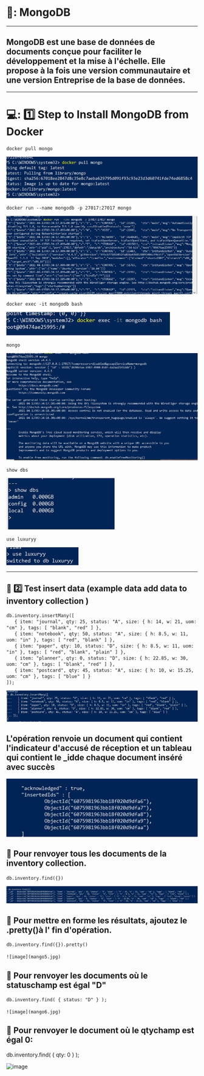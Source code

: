 # 🐝: MongoDB 
------
## MongoDB est une base de données de documents conçue pour faciliter le développement et la mise à l'échelle. Elle propose à la fois une version communautaire et une version Entreprise de la base de données.
------
# 💻: :one: Step to Install MongoDB from Docker
```
docker pull mongo

```
![image](mongo1.jpg)

```
docker run --name mongodb -p 27017:27017 mongo

```
![image](mongo2.jpg)

```
docker exec -it mongodb bash

```
![image](mongo3.jpg)

```
mongo

```
![image](mongo4.jpg)

```
show dbs

```
![image](mongo5.jpg)

```
use luxuryy

```
![image](mango1.jpg)

----
## :pushpin: :two: Test insert data (example data add data to inventory collection )
```
db.inventory.insertMany([
   { item: "journal", qty: 25, status: "A", size: { h: 14, w: 21, uom: "cm" }, tags: [ "blank", "red" ] },
   { item: "notebook", qty: 50, status: "A", size: { h: 8.5, w: 11, uom: "in" }, tags: [ "red", "blank" ] },
   { item: "paper", qty: 10, status: "D", size: { h: 8.5, w: 11, uom: "in" }, tags: [ "red", "blank", "plain" ] },
   { item: "planner", qty: 0, status: "D", size: { h: 22.85, w: 30, uom: "cm" }, tags: [ "blank", "red" ] },
   { item: "postcard", qty: 45, status: "A", size: { h: 10, w: 15.25, uom: "cm" }, tags: [ "blue" ] }
]);

```
![image](mango0.jpg)


## L'opération renvoie un document qui contient l'indicateur d'accusé de réception et un tableau qui contient le _idde chaque document inséré avec succès



![image](mango01.jpg)


## :pushpin:  Pour renvoyer tous les documents de la inventory collection.
```
db.inventory.find({})
```
![image](mango4.jpg)

## :pushpin:  Pour mettre en forme les résultats, ajoutez le .pretty()à l' fin d'opération.
```
db.inventory.find({}).pretty()

![image](mango5.jpg)
````

## :pushpin:  Pour renvoyer les documents où le statuschamp est égal "D"
```
db.inventory.find( { status: "D" } );

![image](mango6.jpg)
```

## :pushpin:  Pour renvoyer le document où le qtychamp est égal 0:

db.inventory.find( { qty: 0 } );

![image](mango7.jpg)


